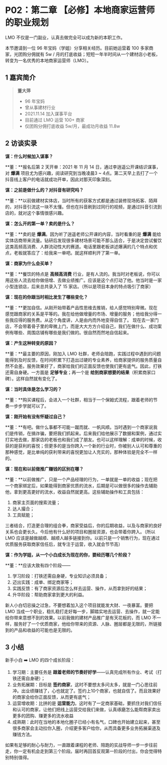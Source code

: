 # P02：第二章  【必修】本地商家运营师的职业规划



LMO 不仅是一门副业，认真去做完全可以成为新的本职工作。

本节邀请到一位 96 年宝妈（学姐）分享相关经历。目前她运营着 100 多家商家，光团购分佣就有 5w / 月的打底收益；短短一年半时间从一个建材店小老板，转变为一名优秀的本地商家运营师（LMO）。

## 1 嘉宾简介

> **董大萍**
>
> - 96 年宝妈
> - 曾从事建材行业
> - 2021.11.14 加入谋事平台
> - 目前通过 LMO 运营 100+ 商家
> - 仅团购分佣打底收益 5w/月，最成功月收益 11.8w



## 2 访谈实录

**谋：什么时候加入谋事？**

**董：**报名后第 2 天开单：2021 年 11 月 14 日，通过李逍遥公开课结识谋事，对 **爆满** 项目尤为感兴趣，阅读研究到当晚凌晨3 ~ 4点。第二天早上去打了一个抖音线上客户的电话就成功开单，因此对那天印象深刻。

**谋：之前是做什么的？对抖音有研究吗？**

**董：**以前做建材实体店，当时所有的获客方式都是通过装修现场拓客、陌拜的，对抖音引流这一块不太懂。但也在抖音刷到过同行的视频，是通过抖音引流到店的，就对这个事情很感兴趣。

**谋：怎么开的第一单？卖的是什么？**

**董：**卖的是 **爆满**。因为听了逍遥老师公开课的内容，当时看重的是 **爆满** 能给实体店商带来流量。钻研后发现很多建材场景可能不那么适合，于是决定尝试餐饮这类高频高消费、人群流动性大的赛道。电话里跟老板讲述爆满的几个特点和优点，老板就答应了：给我来一单吧。就这样顺利开了第一单。

**谋：商家为什么会买单？**

**董：**餐饮的特点是 **高频高消费** 行业，是有人流的。我当时对老板说，你可以用这些人流去给你做倍增、去做业绩推广。应该是这个点打动了他。他当时是一家小型连锁店，后来总共录入了 15 家店。（所以是项目本身的特点吸引了商家）

**谋：现在的你跟当时相比发生了哪些变化？**

**董：**更加自信。从刚开始带着产品性思维去推销，给人感觉特别卑微。现在感觉跟商家的关系是平等的。我在给他做增量的市场、增量的服务；他给我分得一些我应得的服务费。从这个角度讲，人是由内而外地变得自信了。
现在去一家门店，不会带着骨子里的卑微上门，而是大大方方介绍自己，我们在做什么、成功案例有哪些、周围店铺有哪些是我们做的。很自然而然地自信起来。

**谋：产生这种转变的原因？**

**董：**最主要的原因，刚加入 LMO 社群，老师会陪跑，实践过程中遇到的问题能得到及时反馈，在时间积累下打造出过硬的专业素养，给商家提供的服务质量自然不会差。服务效果好了，商家给我们的正面反馈也使我们更有底气。因此，打铁还需自身硬。一方面是 **足够专业**；再一个是 **给到商家想要的结果**（积累商家口碑）。这样自然就有变化了。

**谋：当时具体是怎么学习的？**

**董：**购买课程后，会进入一个社群，相当于一个保姆式流程，跟着老师的节奏一步步学就可以了。

**谋：刚开始有没有怀疑过自己？**

**董：**有吧。做什么事都不可能一蹴而就、一帆风顺。当时遇到一个商家说我们是传销，在搞诈骗，要把我们抓起来。后来我们给他展示了数据和案例，通过实打实地去做，那家店的老板也和我们成了朋友。也可以这样理解：成单的时候，收获的是获利的喜悦；但更多的是当你跨入一个新的行业时，你被别人认可和尊重的那种感觉，是比单纯的获利带来的喜悦更加让人充实的，那种体验是完全不一样的。

**谋：现在和以前做推广赚钱的区别在哪？**

**董：**以前做推广，只是一个产品经理的行为，一单就是一单的收益；现在把一个商家绑定后，如果能得到商家优质的流水，后期是可以做很多的操作去辅助他，拿到更高更好的流水，收益自然就更高。这些辅助操作和工具包括：

1. 商家主页面的搜索流量；
2. 达人撮合；
3. 工具赋能；

三者结合，打造更合理的组合拳，商家受益后，你的后期收益，以及与商家的良好关系也会更长久。今后他有什么好的项目和圈层资源，也会带着你跨入。（所以 LMO 应该是越做越顺、越顺人越多链接到你。以前只是一个销售行为，现在通过优质服务获取商家信任后，就专注于运营，收入就会节节高）

**谋：作为学姐，从一个小白成长为现在的你，要经历哪几个阶段？**

**董：**应该大致有四个阶段——

1. 学习阶段：打铁还需自身硬，专业知识必须具备；
2. 迈出实践：成单、绑定商家等；
3. 实践反馈：有了商家资源后怎么样去运营、操作，从而拿到好的结果；
4. 升华阶段：帮助商家拿到更大的利益。

新人小白切忌操之过急，不要想着加入这个项目就能发大财、一夜暴富。要把 LMO 当成一个职业，稳扎稳打走好每一步，脚踏实地去运营、去操作，就一定能给你带来意想不到的效果。以前我做的建材产品推广是有天花板的，而 LMO 不一样，服务好了一个优质商家，他给你带来的资源、人脉、圈层都是无限的，所链接到的产品和收益的可能也是无限的。



## 3 小结

新手小白 :arrow_right: LMO 的四个成长阶段：

1. 学习期：主要任务是 **跟着老师的节奏好好学**——认真完成所有作业、考试（打铁还需自身硬）；
2. 业务拓展期：目标是 **签约商家**，这时不要想太多问太多，就是一门心思往前冲。出业绩赚钱了，心也就定了。签约上10个商家，也就自信了。而且效果好的商家会给你正面反馈，从而更有底气；
3. 运营增收期：比拼的是 **运营能力**。这时有了一定商家基础，要抓住对我们信任和认可的商家，让他们把线上运营交给我们来做，认真琢磨怎么能帮商家卖出更多的团购、赚更多的流水收益
4. 成熟期：此时在当地的本地化圈子已经小有名气，口碑也开始建立起来，甚至很多商家会主动拉你入圈，介绍更多客户给你，从而具备更多业务拓展渠道及赚钱方法。

如果有足够的耐心与耐力，一直跟着课程的老师、陪跑的实战导师一步一步往前走，你一定有机会走到第三个阶段。届时再回首反观第一阶段的付出，你会觉得特别特别值得。




